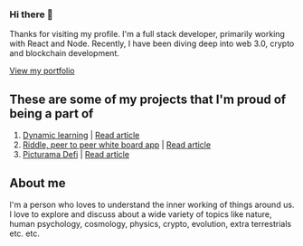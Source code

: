 ### Hi there 👋

Thanks for visiting my profile. I'm a full stack developer, primarily working with React and Node. Recently, I have been diving deep into web 3.0, crypto and blockchain development.

[View my portfolio](https://jithinks.netlify.app/)

## These are some of my projects that I'm proud of being a part of

1. [Dynamic learning](https://dl-next.herokuapp.com/workbook/5f7b2e204f79be001765eda9) | [Read article](https://dev.to/jithinks97/dynamic-learning-an-open-source-tool-to-teach-effectively-using-interactive-visualisations-450n)
2. [Riddle, peer to peer white board app](http://nknriddle.xyz/) | [Read article](https://nkn.org/community/blog/riddle-a-collaborative-whiteboard-web-app-powered-by-nkn/)
3. [Picturama Defi](https://picturama-defi.netlify.app/) | [Read article](https://devpost.com/software/picturama-defi-financing-independent-cinema)

## About me

I'm a person who loves to understand the inner working of things around us. I love to explore and discuss about a wide variety of topics like nature, human psychology, cosmology, physics, crypto, evolution, extra terrestrials etc. etc.
